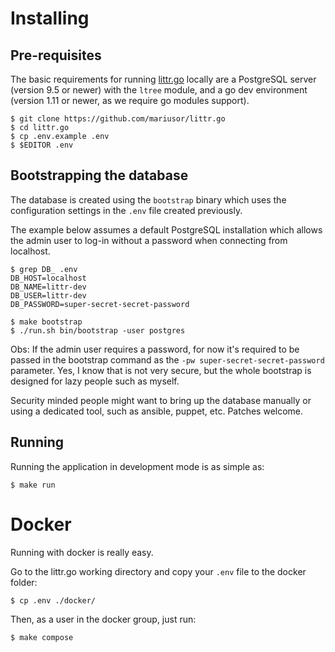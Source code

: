 # Installing

## Pre-requisites

The basic requirements for running [littr.go](https://github.com/mariusor/littr.go) locally are a PostgreSQL server 
(version 9.5 or newer) with the `ltree` module, and a go dev environment 
(version 1.11 or newer, as we require go modules support). 

    $ git clone https://github.com/mariusor/littr.go
    $ cd littr.go
    $ cp .env.example .env
    $ $EDITOR .env

## Bootstrapping the database

The database is created using the `bootstrap` binary which uses the configuration settings in the `.env` 
file created previously. 

The example below assumes a default PostgreSQL installation which allows the admin user 
to log-in without a password when connecting from localhost.

    $ grep DB_ .env
    DB_HOST=localhost
    DB_NAME=littr-dev
    DB_USER=littr-dev
    DB_PASSWORD=super-secret-secret-password

    $ make bootstrap 
    $ ./run.sh bin/bootstrap -user postgres

Obs: If the admin user requires a password, for now it's required to be passed in the bootstrap command 
as the `-pw super-secret-secret-password` parameter. Yes, I know that is not very secure, but  the whole 
bootstrap is designed for lazy people such as myself. 

Security minded people might want to bring up the database manually or using a dedicated tool, 
such as ansible, puppet, etc. Patches welcome.

## Running 

Running the application in development mode is as simple as: 

    $ make run

# Docker

Running with docker is really easy. 

Go to the littr.go working directory and copy your `.env` file to the docker folder:

    $ cp .env ./docker/

Then, as a user in the docker group, just run:

    $ make compose
